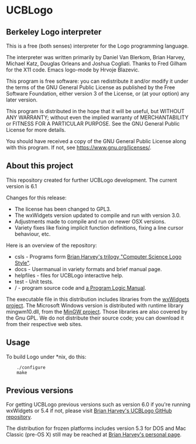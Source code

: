 # UCBLogo

## Berkeley Logo interpreter

This is a free (both senses) interpreter for the Logo programming language.

The interpreter was written primarily by Daniel Van Blerkom, Brian Harvey,
Michael Katz, Douglas Orleans and Joshua Cogliati. Thanks to Fred Gilham for the X11 code.
Emacs logo-mode by Hrvoje Blazevic.

This program is free software: you can redistribute it and/or modify
it under the terms of the GNU General Public License as published by
the Free Software Foundation, either version 3 of the License, or
(at your option) any later version.

This program is distributed in the hope that it will be useful,
but WITHOUT ANY WARRANTY; without even the implied warranty of
MERCHANTABILITY or FITNESS FOR A PARTICULAR PURPOSE.  See the
GNU General Public License for more details.

You should have received a copy of the GNU General Public License
along with this program.  If not, see https://www.gnu.org/licenses/.

## About this project

This repository created for further UCBLogo development.
The current version is 6.1

Changes for this release:
* The license has been changed to GPL3.
* The wxWidgets version updated to compile and run with version 3.0.
* Adjustments made to compile and run on newer OSX versions.
* Variety fixes like fixing implicit function definitions, fixing a line cursor behaviour, etc.

Here is an overview of the repository:
* csls - Programs form [Brian Harvey's trilogy "Computer Science Logo Style"](https://people.eecs.berkeley.edu/~bh/).
* docs - Usermanual in variety formats and brief manual page.
* helpfiles - files for UCBLogo interactive help.
* test - Unit tests.
* / - program source code and [a Program Logic Manual](/plm).

The executable file in this distribution includes libraries from the
[wxWidgets project](http://wxwidgets.org/).  The Microsoft Windows version
is distributed with runtime library mingwm10.dll, from the [MinGW project](http://www.mingw.org/).
Those libraries are also covered by the Gnu GPL.  We
do not distribute their source code; you can download it from their
respective web sites.

## Usage

To build Logo under *nix, do this:
```
	./configure
	make
```

## Previous versions

For getting UCBLogo previous versions such as version 6.0 if you're running wxWidgets or 5.4 if not, please visit [Brian Harvey's UCBLogo GitHub repository](https://github.com/brianharvey/UCBLogo).

The distribution for frozen platforms includes version 5.3 for DOS and Mac Classic (pre-OS X) still may be reached at [Brian Harvey's personal page](https://people.eecs.berkeley.edu/~bh/).
